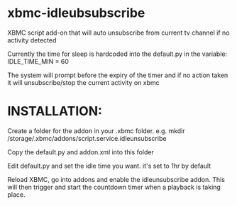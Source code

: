 xbmc-idleubsubscribe
====================

XBMC script add-on that will auto unsubscribe from current tv channel if no activity detected

Currently the time for sleep is hardcoded into the default.py
in the variable: IDLE_TIME_MIN = 60

The system will prompt before the expiry of the timer and if no action taken
it will unsubscribe/stop the current activity on xbmc

INSTALLATION:
=============

Create a folder for the addon in your .xbmc folder.
e.g. mkdir /storage/.xbmc/addons/script.service.idleunsubscribe

Copy the default.py and addon.xml into this folder

Edit default.py and set the idle time you want. it's set to 1hr by default

Reload XBMC, go into addons and enable the idleunsubscribe addon. This will then
trigger and start the countdown timer when a playback is taking place.

